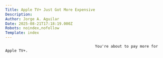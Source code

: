 ```yaml
---
Title: Apple TV+ Just Got More Expensive
Description: 
Author: Jorge A. Aguilar
Date: 2025-08-21T17:18:19.000Z
Robots: noindex,nofollow
Template: index
---
```


                                            You're about to pay more for Apple TV+.
                                        